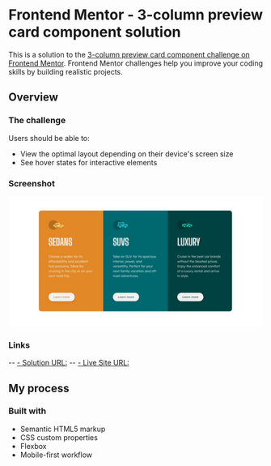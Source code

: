 # Frontend Mentor - 3-column preview card component solution

This is a solution to the [3-column preview card component challenge on Frontend Mentor](https://www.frontendmentor.io/challenges/3column-preview-card-component-pH92eAR2-). Frontend Mentor challenges help you improve your coding skills by building realistic projects.

## Overview

### The challenge

Users should be able to:

- View the optimal layout depending on their device's screen size
- See hover states for interactive elements

### Screenshot

![](./screenshot.jpg)

### Links

-- [- Solution URL:](https://github.com/zvizzct/3-column-preview-card-component-solution)
-- [- Live Site URL:](https://zvizzct.github.io/3-column-preview-card-component-solution/)

## My process

### Built with

- Semantic HTML5 markup
- CSS custom properties
- Flexbox
- Mobile-first workflow
